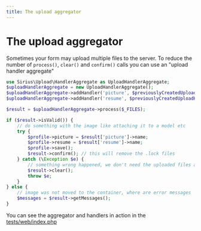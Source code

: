 ```yaml
---
title: The upload aggregator
---
```


# The upload aggregator

Sometimes your form may upload multiple files to the server. To reduce the number of `process()`, `clear()` and `confirm()` calls you can use an "upload handler aggregate"

```php
use Sirius\Upload\HandlerAggregate as UploadHandlerAggregate;
$uploadHandlerAggregate = new UploadHandlerAggregate();
$uploadHandlerAggregate->addHandler('picture', $previouslyCreatedUploadHandlerForTheProfilePicture);
$uploadHandlerAggregate->addHandler('resume', $previouslyCreatedUploadHandlerForTheResume);

$result = $uploadHandlerAggregate->process($_FILES);

if ($result->isValid()) {
	// do something with the image like attaching it to a model etc
	try {
		$profile->picture = $result['picture']->name;
		$profile->resume = $result['resume']->name;
		$profile->save();
		$result->confirm(); // this will remove the .lock files
	} catch (\Exception $e) {
		// something wrong happened, we don't need the uploaded files anymore
		$result->clear();
		throw $e;
	}
} else {
	// image was not moved to the container, where are error messages
	$messages = $result->getMessages();
}
```

You can see the aggregator and handlers in action in the [tests/web/index.php](https://www.github.com/siriusphp/upload/blob/master/tests/web/index.php)
